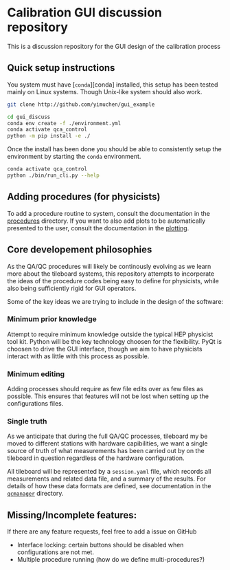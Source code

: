 # Calibration GUI discussion repository

This is a discussion repository for the GUI design of the calibration process

## Quick setup instructions

You system must have [`conda`][conda] installed, this setup has been tested
mainly on Linux systems. Though Unix-like system should also work.

```bash
git clone http://github.com/yimuchen/gui_example

cd gui_discuss
conda env create -f ./environment.yml
conda activate qca_control
python -m pip install -e ./
```

Once the install has been done you should be able to consistently setup the
environment by starting the `conda` environment.

```bash
conda activate qca_control
python ./bin/run_cli.py --help
```

## Adding procedures (for physicists)

To add a procedure routine to system, consult the documentation in the
[procedures](src/qcmanager/procedures) directory. If you want to also add plots
to be automatically presented to the user, consult the documentation in the
[plotting](src/qcmanager/plotting).


## Core developement philosophies

As the QA/QC procedures will likely be continously evolving as we learn more
about the tileboard systems, this repository attempts to incorperate the ideas
of the procedure codes being easy to define for physicists, while also being
sufficiently rigid for GUI operators.

Some of the key ideas we are trying to include in the design of the software:

### Minimum prior knowledge

Attempt to require minimum knowledge outside the typical HEP physicist tool
kit. Python will be the key technology choosen for the flexibility. PyQt is
choosen to drive the GUI interface, though we aim to have physicists interact
with as little with this process as possible.

### Minimum editing

Adding processes should require as few file edits over as few files as
possible. This ensures that features will not be lost when setting up the
configurations files.

### Single truth

As we anticipate that during the full QA/QC processes, tileboard my be moved to
different stations with hardware capibilities, we want a single source of truth
of what measurements has been carried out by on the tileboard in question
regardless of the hardware configuration.

All tileboard will be represented by a `session.yaml` file, which records all
measurements and related data file, and a summary of the results. For details
of how these data formats are defined, see documentation in the
[`qcmanager`](src/qcmanager) directory.

## Missing/Incomplete features:

If there are any feature requests, feel free to add a issue on GitHub

- Interface locking: certain buttons should be disabled when configurations are
  not met.
- Multiple procedure running (how do we define multi-procedures?)

